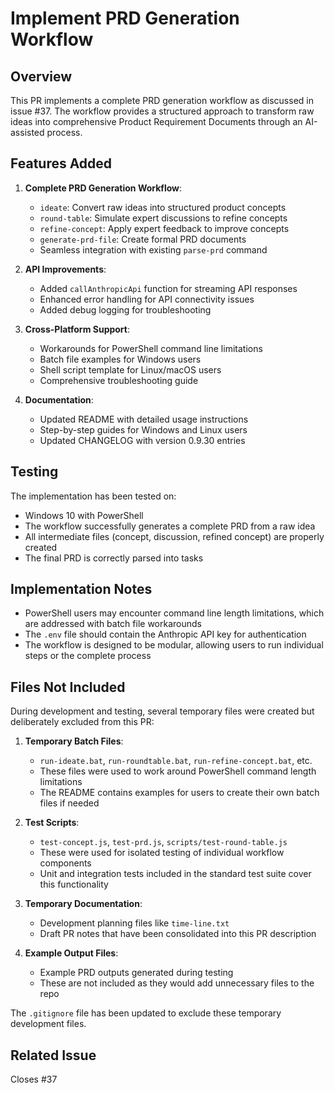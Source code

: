 # Implement PRD Generation Workflow 

## Overview
This PR implements a complete PRD generation workflow as discussed in issue #37. The workflow provides a structured approach to transform raw ideas into comprehensive Product Requirement Documents through an AI-assisted process.

## Features Added
1. **Complete PRD Generation Workflow**:
   - `ideate`: Convert raw ideas into structured product concepts
   - `round-table`: Simulate expert discussions to refine concepts
   - `refine-concept`: Apply expert feedback to improve concepts
   - `generate-prd-file`: Create formal PRD documents
   - Seamless integration with existing `parse-prd` command

2. **API Improvements**:
   - Added `callAnthropicApi` function for streaming API responses
   - Enhanced error handling for API connectivity issues
   - Added debug logging for troubleshooting

3. **Cross-Platform Support**:
   - Workarounds for PowerShell command line limitations
   - Batch file examples for Windows users
   - Shell script template for Linux/macOS users
   - Comprehensive troubleshooting guide

4. **Documentation**:
   - Updated README with detailed usage instructions
   - Step-by-step guides for Windows and Linux users
   - Updated CHANGELOG with version 0.9.30 entries

## Testing
The implementation has been tested on:
- Windows 10 with PowerShell
- The workflow successfully generates a complete PRD from a raw idea
- All intermediate files (concept, discussion, refined concept) are properly created
- The final PRD is correctly parsed into tasks

## Implementation Notes
- PowerShell users may encounter command line length limitations, which are addressed with batch file workarounds
- The `.env` file should contain the Anthropic API key for authentication
- The workflow is designed to be modular, allowing users to run individual steps or the complete process

## Files Not Included
During development and testing, several temporary files were created but deliberately excluded from this PR:

1. **Temporary Batch Files**:
   - `run-ideate.bat`, `run-roundtable.bat`, `run-refine-concept.bat`, etc.
   - These files were used to work around PowerShell command length limitations
   - The README contains examples for users to create their own batch files if needed

2. **Test Scripts**:
   - `test-concept.js`, `test-prd.js`, `scripts/test-round-table.js`
   - These were used for isolated testing of individual workflow components
   - Unit and integration tests included in the standard test suite cover this functionality

3. **Temporary Documentation**:
   - Development planning files like `time-line.txt`
   - Draft PR notes that have been consolidated into this PR description

4. **Example Output Files**:
   - Example PRD outputs generated during testing
   - These are not included as they would add unnecessary files to the repo

The `.gitignore` file has been updated to exclude these temporary development files.

## Related Issue
Closes #37 